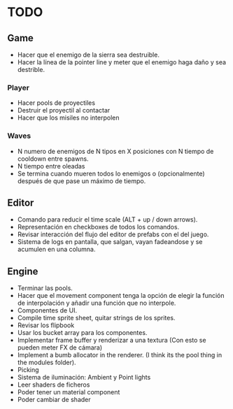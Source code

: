 # TODO

## Game
- Hacer que el enemigo de la sierra sea destruible.
- Hacer la línea de la pointer line y meter que el enemigo haga daño y sea destrible.

### Player
- Hacer pools de proyectiles
- Destruir el proyectil al contactar
- Hacer que los misiles no interpolen 

### Waves

- N numero de enemigos de N tipos en X posiciones con N tiempo de cooldown entre spawns.
- N tiempo entre oleadas
- Se termina cuando mueren todos lo enemigos o (opcionalmente) después de que pase un máximo de tiempo.

## Editor
- Comando para reducir el time scale (ALT + up / down arrows).
- Representación en checkboxes de todos los comandos.
- Revisar interacción del flujo del editor de prefabs con el del juego.
- Sistema de logs en pantalla, que salgan, vayan fadeandose y se acumulen en una columna.

## Engine
- Terminar las pools.
- Hacer que el movement component tenga la opción de elegir la función de interpolación y añadir una función que no interpole.
- Componentes de UI.
- Compile time sprite sheet, quitar strings de los sprites.
- Revisar los flipbook
- Usar los bucket array para los componentes.
- Implementar frame buffer y renderizar a una textura (Con esto se pueden meter FX de cámara)
- Implement a bumb allocator in the renderer. (I think its the pool thing in the modules folder).
- Picking
- Sistema de iluminación: Ambient y Point lights
- Leer shaders de ficheros
- Poder tener un material component
- Poder cambiar de shader